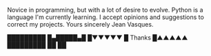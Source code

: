 Novice in programming, but with a lot of desire to evolve.
Python is a language I'm currently learning.
I accept opinions and suggestions to correct my projects.
Yours sincerely Jean Vasques.

█████████
█▄█████▄█
█▼▼▼▼▼
█
 Thanks
█▲▲▲▲▲
█████████
 ██ ██
